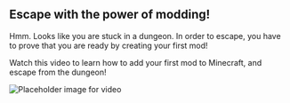 ## Escape with the power of modding!

Hmm. Looks like you are stuck in a dungeon. In order to escape, you have to prove that you are ready by creating your first mod!

Watch this video to learn how to add your first mod to Minecraft, and escape from the dungeon!

![Placeholder image for video](https://cdn.havecamerawilltravel.com/photographer/files/2020/01/youtube-logo-new-1068x510.jpg)
